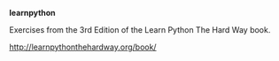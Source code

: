 **learnpython**

Exercises from the 3rd Edition of the Learn Python The Hard Way book.

http://learnpythonthehardway.org/book/
